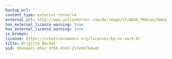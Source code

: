 ```yaml
---
backup_url: ''
content_type: external-resource
external_url: http://www.yellowkorner.com/dw/image/v2/AAVG_PRD/on/demandware.static/-/Sites-photo-catalog/default/dw300bf5cd/CELEBRITIES_HISTORY/59/159/683.jpg
has_external_licence_warning: true
has_external_license_warning: true
is_broken: ''
license: https://creativecommons.org/licenses/by-nc-sa/4.0/
title: Brigitte Bardot
uid: ddeeaecc-b0ac-4f06-83d3-257e697b4a43
---
```

